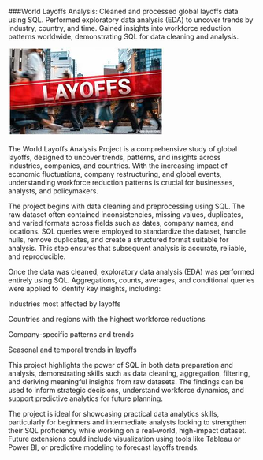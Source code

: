 ###World Layoffs Analysis:
Cleaned and processed global layoffs data using SQL. 
Performed exploratory data analysis (EDA) to uncover trends by industry, country, and time. 
Gained insights into workforce reduction patterns worldwide, demonstrating SQL for data cleaning and analysis.



![Alt Text](https://github.com/avinashpatil2140/Data-Cleaning-of-World-Layoffs-using-sql/blob/main/OIP.jpeg)


The World Layoffs Analysis Project is a comprehensive study of global layoffs, designed to uncover trends, patterns, and insights across industries, companies, and countries. With the increasing impact of economic fluctuations, company restructuring, and global events, understanding workforce reduction patterns is crucial for businesses, analysts, and policymakers.

The project begins with data cleaning and preprocessing using SQL. The raw dataset often contained inconsistencies, missing values, duplicates, and varied formats across fields such as dates, company names, and locations. SQL queries were employed to standardize the dataset, handle nulls, remove duplicates, and create a structured format suitable for analysis. This step ensures that subsequent analysis is accurate, reliable, and reproducible.

Once the data was cleaned, exploratory data analysis (EDA) was performed entirely using SQL. Aggregations, counts, averages, and conditional queries were applied to identify key insights, including:

Industries most affected by layoffs

Countries and regions with the highest workforce reductions

Company-specific patterns and trends

Seasonal and temporal trends in layoffs

This project highlights the power of SQL in both data preparation and analysis, demonstrating skills such as data cleaning, aggregation, filtering, and deriving meaningful insights from raw datasets. The findings can be used to inform strategic decisions, understand workforce dynamics, and support predictive analytics for future planning.

The project is ideal for showcasing practical data analytics skills, particularly for beginners and intermediate analysts looking to strengthen their SQL proficiency while working on a real-world, high-impact dataset. Future extensions could include visualization using tools like Tableau or Power BI, or predictive modeling to forecast layoffs trends.
